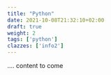 ```yaml
---
title: "Python"
date: 2021-10-08T21:32:10+02:00
draft: true
weight: 2
tags: ['python']
clazzes: ['info2']
---
```



.... content to come
